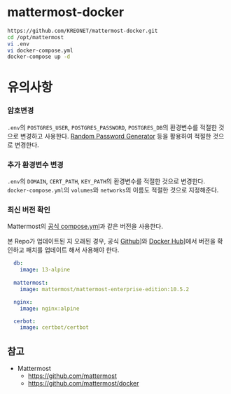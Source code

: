 # mattermost-docker

```bash
https://github.com/KREONET/mattermost-docker.git
cd /opt/mattermost
vi .env
vi docker-compose.yml
docker-compose up -d
```

# 유의사항

### 암호변경

`.env`의 `POSTGRES_USER`, `POSTGRES_PASSWORD`, `POSTGRES_DB`의 환경변수를 적절한 것으로 변경하고 사용한다.
[Random Password Generator](https://www.google.com/search?q=Random+Password+Generator) 등을 활용하여 적절한 것으로 변경한다.

### 추가 환경변수 변경
`.env`의 `DOMAIN`, `CERT_PATH`, `KEY_PATH`의 환경변수를 적절한 것으로 변경한다.
`docker-compose.yml`의 `volumes`와 `networks`의 이름도 적절한 것으로 지정해준다.

### 최신 버전 확인
Mattermost의 [공식 compose.yml](https://github.com/mattermost/docker)과 같은 버전을 사용한다.

본 Repo가 업데이트된 지 오래된 경우, 공식 [Github](https://github.com/mattermost)]와 [Docker Hub](https://github.com/mattermost/docker)]에서 버전을 확인하고 패치를 업데이트 해서 사용해야 한다.

```yaml
  db:
    image: 13-alpine
 
  mattermost:
    image: mattermost/mattermost-enterprise-edition:10.5.2

  nginx:
    image: nginx:alpine

  cerbot:
    image: certbot/certbot
```

## 참고
* Mattermost
  - https://github.com/mattermost
  - https://github.com/mattermost/docker


